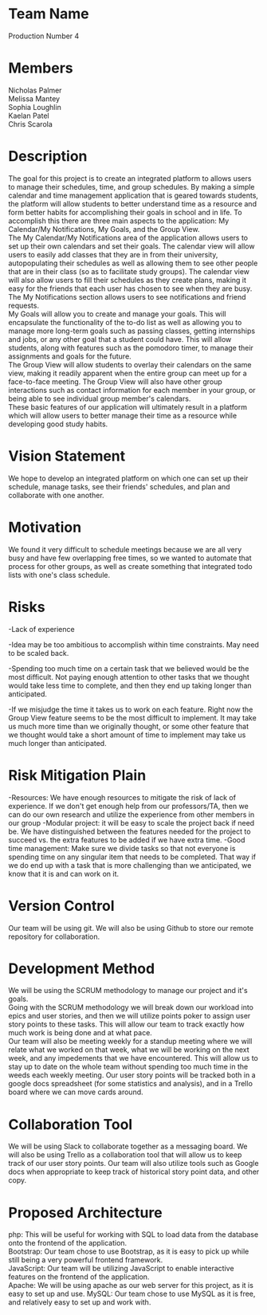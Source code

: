 # Team Name
Production Number 4

# Members
Nicholas Palmer  
Melissa Mantey  
Sophia Loughlin  
Kaelan Patel  
Chris Scarola  

# Description
The goal for this project is to create an integrated platform to allows users to manage their schedules, time, and group schedules. By making a simple calendar and time management application that is geared towards students, the platform will allow students to better understand time as a resource and form better habits for accomplishing their goals in school and in life. To accomplish this there are three main aspects to the application: My Calendar/My Notifications, My Goals, and the Group View.  
	The My Calendar/My Notifications area of the application allows users to set up their own calendars and set their goals. The calendar view will allow users to easily add classes that they are in from their university, autopopulating their schedules as well as allowing them to see other people that are in their class (so as to facilitate study groups). The calendar view will also allow users to fill their schedules as they create plans, making it easy for the friends that each user has chosen to see when they are busy. The My Notifications section allows users to see notifications and friend requests.   
	My Goals will allow you to create and manage your goals. This will encapsulate the functionality of the to-do list as well as allowing you to manage more long-term goals such as passing classes, getting internships and jobs, or any other goal that a student could have. This will allow students, along with features such as the pomodoro timer, to manage their assignments and goals for the future.  
	The Group View will allow students to overlay their calendars on the same view, making it readily apparent when the entire group can meet up for a face-to-face meeting. The Group View will also have other group interactions such as contact information for each member in your group, or being able to see individual group member's calendars.  
	These basic features of our application will ultimately result in a platform which will allow users to better manage their time as a resource while developing good study habits.  
# Vision Statement
We hope to develop an integrated platform on which one can set up their schedule, manage tasks, see their friends' schedules, and plan and collaborate with one another. 
# Motivation
We found it very difficult to schedule meetings because we are all very busy and have few overlapping free times, so we wanted to automate that process for other groups, as well as create something that integrated todo lists with one's class schedule.
# Risks
-Lack of experience

-Idea may be too ambitious to accomplish within time constraints. May need to be scaled back.

-Spending too much time on a certain task that we believed would be the most difficult. Not paying enough attention to other tasks that we thought would take less time to complete, and then they end up taking longer than anticipated.

-If we misjudge the time it takes us to work on each feature. Right now the Group View feature seems to be the most difficult to implement. It may take us much more time than we originally thought, or some other feature that we thought would take a short amount of time to implement may take us much longer than anticipated.

# Risk Mitigation Plain
-Resources: We have enough resources to mitigate the risk of lack of experience. If we don't get enough help from our professors/TA, then we can do our own research and utilize the experience from other members in our group
-Modular project: it will be easy to scale the project back if need be. We have distinguished between the features needed for the project to succeed vs. the extra features to be added if we have extra time.
-Good time management: Make sure we divide tasks so that not everyone is spending time on any singular item that needs to be completed. That way if we do end up with a task that is more challenging than we anticipated, we know that it is and can work on it.

# Version Control
Our team will be using git. We will also be using Github to store our remote repository for collaboration. 

# Development Method
We will be using the SCRUM methodology to manage our project and it's goals.  
Going with the SCRUM methodology we will break down our workload into epics and user stories, and then we will utilize points poker to assign user story points to these tasks. This will allow our team to track exactly how much work is being done and at what pace.  
Our team will also be meeting weekly for a standup meeting where we will relate what we worked on that week, what we will be working on the next week, and any impedements that we have encountered. This will allow us to stay up to date on the whole team without spending too much time in the weeds each weekly meeting. Our user story points will be tracked both in a google docs spreadsheet (for some statistics and analysis), and in a Trello board where we can move cards around.    

# Collaboration Tool
We will be using Slack to collaborate together as a messaging board. We will also be using Trello as a collaboration tool that will allow us to keep track of our user story points. Our team will also utilize tools such as Google docs when appropriate to keep track of historical story point data, and other copy. 

# Proposed Architecture
php: This will be useful for working with SQL to load data from the database onto the frontend of the application.  
Bootstrap: Our team chose to use Bootstrap, as it is easy to pick up while still being a very powerful frontend framework.  
JavaScript: Our team will be utilizing JavaScript to enable interactive features on the frontend of the application.  
Apache: We will be using apache as our web server for this project, as it is easy to set up and use. 
MySQL: Our team chose to use MySQL as it is free, and relatively easy to set up and work with.  
